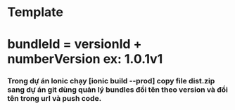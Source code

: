 # Template 
  ["versionId"]: "1.0.0",
  ["numberVersion"]:1,
  ["enabled"]: true,
  ["url"]:"https://mocml.github.io/testota/1.0.0v1.zip"
# bundleId = versionId + numberVersion ex: 1.0.1v1

### Trong dự án Ionic chạy [ionic build --prod] copy file dist.zip sang dự án git dùng quản lý bundles đổi tên theo version và đổi tên trong url và push code.
